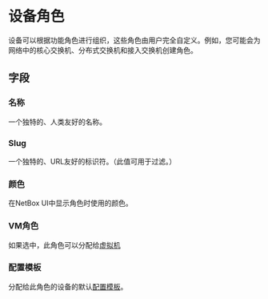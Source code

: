 # 设备角色

设备可以根据功能角色进行组织，这些角色由用户完全自定义。例如，您可能会为网络中的核心交换机、分布式交换机和接入交换机创建角色。

## 字段

### 名称

一个独特的、人类友好的名称。

### Slug

一个独特的、URL友好的标识符。（此值可用于过滤。）

### 颜色

在NetBox UI中显示角色时使用的颜色。

### VM角色

如果选中，此角色可以分配给[虚拟机](../virtualization/virtualmachine.md)

### 配置模板

分配给此角色的设备的默认[配置模板](../extras/configtemplate.md)。
